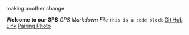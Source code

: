 




making another change 

**Welcome to our GPS**
*GPS Markdown File*
`this is a code block`
[Git Hub Link](https://github.com/romechi/phase-0-gps-1)
[Pairing Photo](https://github.com/romechi/phase-0-gps-1/blob/master/gps_1.1.png)

